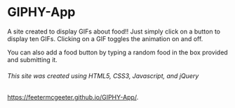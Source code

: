 # GIPHY-App

A site created to display GIFs about food!!  Just simply click on a button to display ten GIFs.  Clicking on a GIF toggles the animation on and off.  

You can also add a food button by typing a random food in the box provided and submitting it.  

###### This site was created using HTML5, CSS3, Javascript, and jQuery

https://feetermcgeeter.github.io/GIPHY-App/.
